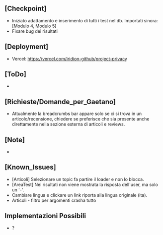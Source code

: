 ## [Checkpoint]
- Iniziato adattamento e inserimento di tutti i test nel db. Importati sinora: [Modulo 4, Modulo 5] 
- Fixare bug dei risultati

## [Deployment]
- Vercel: https://vercel.com/iridion-github/project-privacy
## [ToDo]
- 
## [Richieste/Domande_per_Gaetano]
- Attualmente la breadcrumbs bar appare solo se ci si trova in un articolo/recensione, chiedere se preferisce che sia presente anche direttamente nella sezione esterna di articoli e reviews.
## [Note]
- 
## [Known_Issues]
- [Articoli] Selezionare un topic fa partire il loader e non lo blocca.
- [AreaTest] Nei risultati non viene mostrata la risposta dell'user, ma solo un '-'.
- Cambiare lingua e clickare un link riporta alla lingua originale (ita).
- Articoli - filtro per argomenti crasha tutto
## Implementazioni Possibili 
- ?